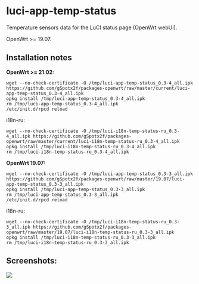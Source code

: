 # luci-app-temp-status
Temperature sensors data for the LuCI status page (OpenWrt webUI).

OpenWrt >= 19.07.

## Installation notes

**OpenWrt >= 21.02:**

    wget --no-check-certificate -O /tmp/luci-app-temp-status_0.3-4_all.ipk https://github.com/gSpotx2f/packages-openwrt/raw/master/current/luci-app-temp-status_0.3-4_all.ipk
    opkg install /tmp/luci-app-temp-status_0.3-4_all.ipk
    rm /tmp/luci-app-temp-status_0.3-4_all.ipk
    /etc/init.d/rpcd reload

i18n-ru:

    wget --no-check-certificate -O /tmp/luci-i18n-temp-status-ru_0.3-4_all.ipk https://github.com/gSpotx2f/packages-openwrt/raw/master/current/luci-i18n-temp-status-ru_0.3-4_all.ipk
    opkg install /tmp/luci-i18n-temp-status-ru_0.3-4_all.ipk
    rm /tmp/luci-i18n-temp-status-ru_0.3-4_all.ipk

**OpenWrt 19.07:**

    wget --no-check-certificate -O /tmp/luci-app-temp-status_0.3-3_all.ipk https://github.com/gSpotx2f/packages-openwrt/raw/master/19.07/luci-app-temp-status_0.3-3_all.ipk
    opkg install /tmp/luci-app-temp-status_0.3-3_all.ipk
    rm /tmp/luci-app-temp-status_0.3-3_all.ipk
    /etc/init.d/rpcd reload

i18n-ru:

    wget --no-check-certificate -O /tmp/luci-i18n-temp-status-ru_0.3-3_all.ipk https://github.com/gSpotx2f/packages-openwrt/raw/master/19.07/luci-i18n-temp-status-ru_0.3-3_all.ipk
    opkg install /tmp/luci-i18n-temp-status-ru_0.3-3_all.ipk
    rm /tmp/luci-i18n-temp-status-ru_0.3-3_all.ipk

## Screenshots:

![](https://github.com/gSpotx2f/luci-app-temp-status/blob/master/screenshots/01.jpg)
